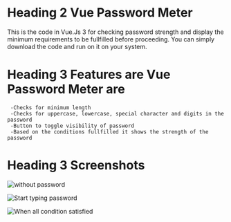 # Heading 2 Vue Password Meter

This is the code in Vue.Js 3 for checking password strength and display the minimum requirements to be fullfilled before proceeding.
You can simply download the code and run on it on your system.

# Heading 3 Features are Vue Password Meter are
     -Checks for minimum length
     -Checks for uppercase, lowercase, special character and digits in the password
     -Button to toggle visibility of password
     -Based on the conditions fullfilled it shows the strength of the password
     
# Heading 3 Screenshots
![without password](https://imgur.com/Ugzliuo)

![Start typing password](https://imgur.com/oKMPIWu)

![When all condition satisfied](https://imgur.com/X6rWmgT)



